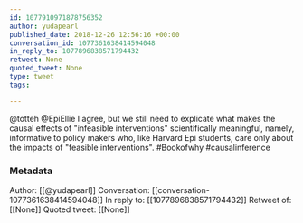 ```yaml
---
id: 1077910971878756352
author: yudapearl
published_date: 2018-12-26 12:56:16 +00:00
conversation_id: 1077361638414594048
in_reply_to: 1077896838571794432
retweet: None
quoted_tweet: None
type: tweet
tags:

---
```


@totteh @EpiEllie I agree, but we still need to explicate what makes the causal effects of
"infeasible interventions" scientifically meaningful, namely, informative to policy makers who, like Harvard Epi students, care only about the impacts of "feasible interventions". #Bookofwhy #causalinference

### Metadata

Author: [[@yudapearl]]
Conversation: [[conversation-1077361638414594048]]
In reply to: [[1077896838571794432]]
Retweet of: [[None]]
Quoted tweet: [[None]]
